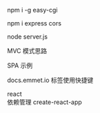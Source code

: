 
npm i -g easy-cgi

npm i express cors

node server.js

MVC 模式思路

SPA 示例

docs.emmet.io 标签使用快捷键

react  
依赖管理
create-react-app